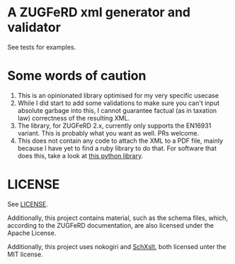 # A ZUGFeRD xml generator and validator

See tests for examples.

# Some words of caution

1. This is an opinionated library optimised for my very specific usecase
2. While I did start to add some validations to make sure you can't input absolute garbage into this, I cannot guarantee factual (as in taxation law) correctness of the resulting XML.
1. The library, for ZUGFeRD 2.x, currently only supports the EN16931 variant. This is probably what you want as well. PRs welcome.
3. This does not contain any code to attach the XML to a PDF file, mainly because I have yet to find a ruby library to do that. For software that does this, take a look at [this python library](https://github.com/akretion/factur-x).

# LICENSE

See [LICENSE](LICENSE).

Additionally, this project contains material, such as the schema files, which, according to the ZUGFeRD documentation, are also licensed under the Apache License.

Additionally, this project uses nokogiri and [SchXslt](https://github.com/schxslt/schxslt), both licensed unter the MIT license.


